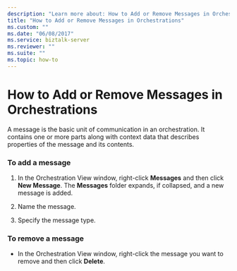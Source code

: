 ```yaml
---
description: "Learn more about: How to Add or Remove Messages in Orchestrations"
title: "How to Add or Remove Messages in Orchestrations"
ms.custom: ""
ms.date: "06/08/2017"
ms.service: biztalk-server
ms.reviewer: ""
ms.suite: ""
ms.topic: how-to
---
```

# How to Add or Remove Messages in Orchestrations
A message is the basic unit of communication in an orchestration. It contains one or more parts along with context data that describes properties of the message and its contents.  
  
### To add a message  
  
1.  In the Orchestration View window, right-click **Messages** and then click **New Message**. The **Messages** folder expands, if collapsed, and a new message is added.  
  
2.  Name the message.  
  
3.  Specify the message type.  
  
### To remove a message  
  
-   In the Orchestration View window, right-click the message you want to remove and then click **Delete**.
